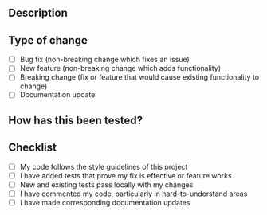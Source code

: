 ## Description

<!-- What changes does this PR introduce? -->

## Type of change

- [ ] Bug fix (non-breaking change which fixes an issue)
- [ ] New feature (non-breaking change which adds functionality)
- [ ] Breaking change (fix or feature that would cause existing functionality to change)
- [ ] Documentation update

## How has this been tested?

<!-- Describe how you tested your changes -->

## Checklist

- [ ] My code follows the style guidelines of this project
- [ ] I have added tests that prove my fix is effective or feature works
- [ ] New and existing tests pass locally with my changes
- [ ] I have commented my code, particularly in hard-to-understand areas
- [ ] I have made corresponding documentation updates
